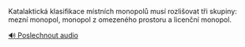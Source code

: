 
Katalaktická klasifikace místních monopolů musí rozlišovat tři skupiny: mezní monopol, monopol z omezeného prostoru a licenční monopol.

[🔊 Poslechnout audio](/data/7-paragraphs/audio/chapter_67/para_006-Katalaktick-klasifikace-mstnch-monopol-mus-ro.mp3)
